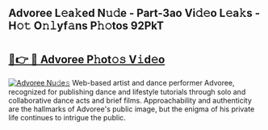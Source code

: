## Advoree L𝚎a𝚔ed N𝚞𝚍e - Part-3ao Vi𝚍𝚎o L𝚎a𝚔s - H𝚘𝚝 O𝚗𝚕yf𝚊ns P𝚑𝚘tos 92PkT

# <h2><a href="http://kf59kb.oniu.top/?m=Advoree">🔗👉 🔴 Advoree P𝚑ot𝚘𝚜 V𝚒d𝚎o</a></h2>

[![Advoree Nu𝚍e𝚜](https://i.imgur.com/0qMVB7G.gif)](http://kf59kb.oniu.top/?m=Advoree)
Web-based artist and dance performer Advoree, recognized for publishing dance and lifestyle tutorials through solo and collaborative dance acts and brief films. Approachability and authenticity are the hallmarks of Advoree's public image, but the enigma of his private life continues to intrigue the public.  
